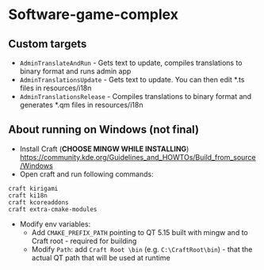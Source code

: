 # Software-game-complex

## Custom targets

* `AdminTranslateAndRun` - Gets text to update, compiles translations to binary format and runs admin app
* `AdminTranslationsUpdate` - Gets text to update. You can then edit *.ts files in resources/i18n
* `AdminTranslationsRelease` - Compiles translations to binary format and generates *.qm files in resources/i18n

## About running on Windows (not final)
- Install Craft (**CHOOSE MINGW WHILE INSTALLING**) https://community.kde.org/Guidelines_and_HOWTOs/Build_from_source/Windows
- Open craft and run following commands:
```shell
craft kirigami
craft ki18n
craft kcoreaddons
craft extra-cmake-modules
```
- Modify env variables: 
  - Add `CMAKE_PREFIX_PATH` pointing to QT 5.15 built with mingw and to Craft root - required for building
  - Modify `Path`: add `Craft Root \bin` (e.g. `C:\CraftRoot\bin`) - that the actual QT path that will be used at runtime